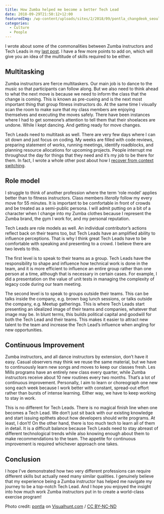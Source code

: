 ```yaml
---
title: How Zumba helped me become a better Tech Lead
date: 2018-09-29T21:50:12+12:00
featuredImg: /wp-content/uploads/sites/2/2018/09/pontla_changdeok_seoul.jpg
categories:
  - Culture
  - People
---
```

I wrote about some of the commonalities between Zumba instructors and Tech Leads in my [last post](/what-do-tech-leads-and-zumba-instructors-have-in-common/). I have a few more points to add on, which will give you an idea of the multitude of skills required to be either.

## Multitasking

Zumba instructors are fierce multitaskers. Our main job is to dance to the music so that participants can follow along. But we also need to think ahead to what the next move is because we need to inform the class that the change is coming. This is known as pre-cueing and is the next most important thing that group fitness instructors do. At the same time I visually scan the room to make sure that my class members are enjoying themselves and executing the moves safely. There have been instances where I had to get someone’s attention to tell them that their shoelaces are undone. While I kept dancing. And getting ready for move changes.

Tech Leads need to multitask as well. There are very few days where I can sit down and just focus on coding. My weeks are filled with code reviews, preparing statement of works, running meetings, identify roadblocks, and planning resource allocations for upcoming projects. People interrupt me throughout the day for things that they need and it’s my job to be there for them. In fact, I wrote a whole other post about how I [recover from context switching](/2018/02/context-switching-recovery-using-diary/).

## Role model

I struggle to think of another profession where the term ‘role model’ applies better than to fitness instructors. Class members _literally_ follow my every move for 55 minutes. It is important to be comfortable in front of crowds and be treated as a semi-public persona. I will admit putting on a bit of a character when I change into my Zumba clothes because I represent the Zumba brand, the gym I work for, and my personal reputation.

Tech Leads are role models as well. An individual contributor’s actions reflect back on their teams too, but Tech Leads have an amplified ability to influence perceptions. That is why I think great Tech Leads have to be comfortable with speaking and presenting to a crowd. I believe there are two levels to this.

The first level is to speak to their teams as a group. Tech Leads have the responsibility to shape and influence how technical work is done in the team, and it is more efficient to influence an entire group rather than one person at a time, although that is necessary in certain cases. For example, I did a presentation on the value of unit tests in managing the complexity of legacy code during our team meeting.

The second level is to speak to groups outside their teams. This can be talks inside the company, e.g. brown bag lunch sessions, or talks outside the company, e.g. Meetup gatherings. This is where Tech Leads start presenting an idealized image of their teams and companies, whatever that image may be. In blunt terms, this builds political capital and goodwill for both the Tech Lead and their teams. This makes it easier to attract new talent to the team and increase the Tech Lead’s influence when angling for new opportunities.

## Continuous Improvement

Zumba instructors, and all dance instructors by extension, don’t have it easy. Casual observers may think we reuse the same material, but we have to continuously learn new songs and moves to keep our classes fresh. Les Mills programs have an entirely new class every quarter, while Zumba instructors receive about 10 new routines every two months. That’s a lot of continuous improvement. Personally, I aim to learn or choreograph one new song each week because I work better with constant, spread-out effort rather than bursts of intense learning. Either way, we have to keep working to stay in work.

This is no different for Tech Leads. There is no magical finish line when one becomes a Tech Lead. We don’t just sit back with our existing knowledge and start issuing epithets about how developers should write programs. At least, I don’t! On the other hand, there is too much tech to learn all of them in detail. It is a difficult balance because Tech Leads need to stay abreast of different technological trends while also knowing enough about them to make recommendations to the team. The appetite for continuous improvement is required whichever approach one takes.

## Conclusion

I hope I’ve demonstrated how two very different professions can require different skills but actually need many similar qualities. I genuinely believe that my experience being a Zumba instructor has helped me navigate my journey to be a top-notch Tech Lead. And I hope you enjoyed the insight into how much work Zumba instructors put in to create a world-class exercise program!

Photo credit: [pontla](https://visualhunt.com/author/072fb8) on [Visualhunt.com](https://visualhunt.com/re/d06206) /  [CC BY-NC-ND](http://creativecommons.org/licenses/by-nc-nd/2.0/)